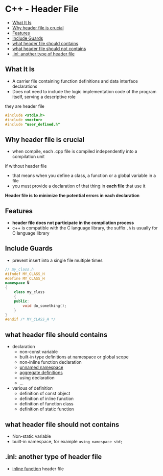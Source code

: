 # C++ - Header File

* [What It Is](#what-it-is)
* [Why header file is crucial](#why-header-file-is-crucial)
* [Features](#features)
* [Include Guards](#include-guards)
* [what header file should contains](#what-header-file-should-contains)
* [what header file should not contains](#what-header-file-should-not-contains)
* [.inl: another type of header file](#.inl:-another-type-of-header-file)

## What It Is

- A carrier file containing function definitions and data interface declarations
- Does not need to include the logic implementation code of the program itself, serving a descriptive role

they are header file

```c++
#include <stdio.h>  
#include <vector>  
#include "user_defined.h"
```

## Why header file is crucial

- when compile, each .cpp file is compiled independently into a compilation unit

if without header file

- that means when you define a class, a function or a global variable in a file
- you must provide a declaration of that thing in **each file** that use it

**Header file is to minimize the potential errors in each declaration**

## Features

- **header file does not participate in the compilation process**
- c++ is compatible with the C language library, the suffix `.h` is usually for C language library

## Include Guards

- prevent insert into a single file multiple times

```cpp
// my_class.h
#ifndef MY_CLASS_H
#define MY_CLASS_H
namespace N
{
    class my_class
    {
    public:
        void do_something();
    }
}
#endif /* MY_CLASS_H */
```

## what header file should contains

- declaration
  - non-const variable
  - built-in type definitions at namespace or global scope
  - non-inline function declaration
  - [unnamed namespace]()
  - [aggregate definitions]()
  - using declaration
  - ...
- various of definition
  - definition of const object
  - definition of  inline function
  - definition of function class
  - definition of static function

## what header file should not contains

- Non-static variable
- built-in namespace, for example `using namespace std;`

## .inl: another type of header file

- [inline function](c++-inline-function.md) header file

